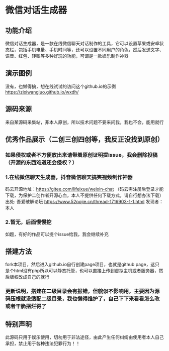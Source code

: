 # 微信对话生成器

## 功能介绍
微信对话生成器，是一款在线微信聊天对话制作的工具，它可以设置苹果或安卓状态栏，包括手机电量、手机时间等，还可以设置不同用户的角色，然后发送文字、语音、红包、转账等多种好玩的功能，可谓是一款娱乐制作神器

## 演示图例
没有，也懒得搞，想在线试试的访问这个github.io的示例
https://zixiwangluo.github.io/wxdh/

## 源码来源
来自某源码采集站，非本人原创，所以技术问题不要来问我，我也不会，能用就行

## 优秀作品展示（二创三创四创等，我反正没找到原创）
### 如果侵权或者不方便放出来请带着原创证明提issue，我会删除投稿（开源的东西难道还会侵权？）

### 1.在线微信聊天生成器，抖音微信聊天搞笑视频制作神器 
码云开源地址：https://gitee.com/lifeixue/weixin-chat
（码云需注册后登录才能下载，为保护二创作者开源心血，本人不提供任何下载方式，请自行想办法下载）
出处: 吾爱破解论坛 https://www.52pojie.cn/thread-1716903-1-1.html
发现者：本人

### 2.暂无，后面慢慢挖
如题，有好的作品可以提个issue给我，我会继续补充

## 搭建方法
fork本项目，然后进入github.io自行创建page项目，也就是github page，这只是个html没有php所以可以静态托管，也可以直接上传到虚拟主机或者服务器，然后版权改成自己的就行
### 更新说明，搭建在二级目录会有报错，但貌似不影响用，主要因为源码压根就没适配二级目录，我也懒得维护了，自己下下来看看怎么改或者干脆摆烂得了

## 特别声明
此源码只用于娱乐使用，切勿用于非法途径，由此产生任何纠纷由使用者本人自己承担，禁止用于各种违法犯罪行为！！
